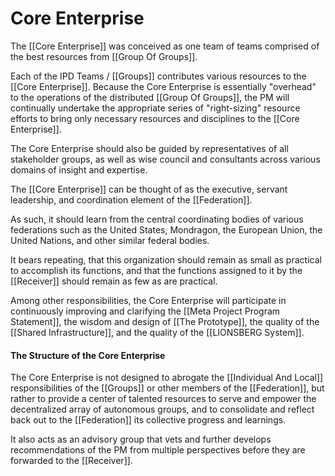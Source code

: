# Core Enterprise

The [[Core Enterprise]] was conceived as one team of teams comprised of the best resources from [[Group Of Groups]]. 

Each of the IPD Teams / [[Groups]] contributes various resources to the [[Core Enterprise]]. Because the Core Enterprise is essentially "overhead" to the operations of the distributed [[Group Of Groups]], the PM will continually undertake the appropriate series of "right-sizing" resource efforts to bring only necessary resources and disciplines to the [[Core Enterprise]]. 

The Core Enterprise should also be guided by representatives of all stakeholder groups, as well as wise council and consultants across various domains of insight and expertise.

The [[Core Enterprise]] can be thought of as the executive, servant leadership, and coordination element of the [[Federation]].

As such, it should learn from the central coordinating bodies of various federations such as the United States, Mondragon, the European Union, the United Nations, and other similar federal bodies.

It bears repeating, that this organization should remain as small as practical to accomplish its functions, and that the functions assigned to it by the [[Receiver]] should remain as few as are practical.

Among other responsibilities, the Core Enterprise will participate in continuously improving and clarifying the [[Meta Project Program Statement]], the wisdom and design of [[The Prototype]], the quality of the [[Shared Infrastructure]], and the quality of the [[LIONSBERG System]].  

#### The Structure of the Core Enterprise
The Core Enterprise is not designed to abrogate the [[Individual And Local]] responsibilities of the [[Groups]] or other members of the [[Federation]], but rather to provide a center of talented resources to serve and empower the decentralized array of autonomous groups, and to consolidate and reflect back out to the [[Federation]] its collective progress and learnings.

It also acts as an advisory group that vets and further develops recommendations of the PM from multiple perspectives before they are forwarded to the [[Receiver]]. 